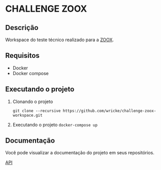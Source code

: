 # CHALLENGE ZOOX

## Descrição
Workspace do teste técnico realizado para a [ZOOX](https://zooxsmart.com/).

## Requisitos
- Docker
- Docker compose

## Executando o projeto
1. Clonando o projeto
  
    `git clone --recursive https://github.com/wricke/challenge-zoox-workspace.git`

2. Executando o projeto
    `docker-compose up`

## Documentação
Você pode visualizar a documentação do projeto em seus repositórios.

[API](https://github.com/wricke/challenge-zoox-api)